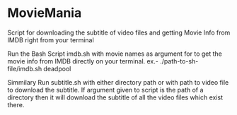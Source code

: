 # MovieMania
Script for downloading the subtitle of video files and getting Movie Info from IMDB right from your terminal

Run the Bash Script imdb.sh with movie names as argument for to get the movie info from IMDB directly on your terminal.
ex.- ./path-to-sh-file/imdb.sh deadpool


Simmilary Run subtitle.sh with either directory path or with path to video file to download the subtitle. If argument given
to script is the path of a directory then it will download the subtitle of all the video files which exist there.
